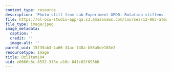 ```yaml
---
content_type: resource
description: 'Photo still from Lab Experiment GFD0: Rotation stiffens fluids.'
file: https://ol-ocw-studio-app-qa.s3.amazonaws.com/courses/12-003-atmosphere-ocean-and-climate-dynamics-fall-2008/e0666c6c85323f3ea16c841c02f09366_DzlItem104.jpg
file_type: image/jpeg
image_metadata:
  caption: ''
  credit: ''
  image-alt: ''
parent_uid: 15f39ab3-4a66-34ac-748a-b58a5de103e2
resourcetype: Image
title: DzlItem104
uid: e0666c6c-8532-3f3e-a16c-841c02f09366
---
```

